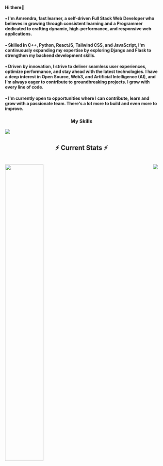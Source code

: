 #### Hi there👋 
#### • I'm Amrendra, fast learner, a self-driven Full Stack Web Developer who believes in growing through consistent learning and a Programmer dedicated to crafting dynamic, high-performance, and responsive web applications. 
#### • Skilled in C++, Python, ReactJS, Tailwind CSS, and JavaScript, I'm continuously expanding my expertise by exploring Django and Flask to strengthen my backend development skills. 
#### • Driven by innovation, I strive to deliver seamless user experiences, optimize performance, and stay ahead with the latest technologies. I have a deep interest in Open Source, Web3, and Artificial Intelligence (AI), and I’m always eager to contribute to groundbreaking projects. I grow with every line of code. 
#### • I'm currently open to opportunities where I can contribute, learn and grow with a passionate team. There's a lot more to build and even more to improve.

<h3 align="center">My Skills</h3>
<img align="left" src="https://skillicons.dev/icons?i=cpp,python,js,react,html,css,tailwindcss,redux,nodejs,express,mysql,mongodb,git,django,aws,vercel,netlify,codepen">
<br>
  <h2 align="center">⚡ Current Stats ⚡</h2>
<br>
<div>
  <img align="left" padding="40px" width="50%" src="https://github-readme-stats-eight-theta.vercel.app/api?username=i-am-amrendra&show_icons=true&theme=algolia&include_all_commits=true&count_private=true"/>
  <img align="right" src="https://github-readme-stats-eight-theta.vercel.app/api/top-langs/?username=i-am-amrendra&layout=compact&langs_count=8&hide=html&theme=algolia"/>
</div>

  <br/>

<br/><br/>
